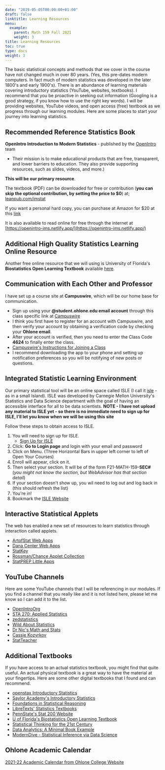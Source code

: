 ```yaml
---
date: "2019-05-05T00:00:00+01:00"
draft: false
linktitle: Learning Resources
menu:
  example:
    parent: Math 159 Fall 2021
    weight: 3
title: Learning Resources
toc: true
type: docs
weight: 3
---
```


The basic statistical concepts and methods that we cover in the course have not changed  much in over 80 years. (Yes, this pre-dates modern computers. In fact much of modern statistics was developed in the later 1800's and early 1900's).  There is an abundance of learning materials covering introductory statistics (YouTube, websites, textbooks).  I recommend that you be proactive in seeking out information (Googling is a good strategy, if you know how to use the right key words).  I will be providing websites, YouTube videos, and open access (free) textbook as we progress through our learning modules.  Here are some places to start your journey into learning statistics.


## Recommended Reference Statistics Book
**OpenIntro Introduction to Modern Statistics** - published by the [OpenIntro](https://www.openintro.org/) team 
- Their mission is to make educational products that are free, transparent, and lower barriers to education. They also provide supporting resources, such as slides, videos, and more.)  

**This will be our primary resource**.  

The textbook (PDF) can be downloaded for free or contribution (**you can skip the optional contribution, by setting the price to $0**) at;  
[leanpub.com/imstat](https://leanpub.com/imstat)  

If you want a personal hard copy, you can purchase at Amazon for $20 at this [link](https://www.openintro.org/go?id=ims1_bw_pb&referrer=/book/ims/online)

It is also available to read online for free through the internet at [https://openintro-ims.netlify.app/](https://openintro-ims.netlify.app/)


## Additional High Quality Statistics Learning Online Resource
Another free online resource that we will using is University of Florida's **Biostatistics Open Learning Textbook** available [here](https://bolt.mph.ufl.edu/6050-6052/).


## Communication with Each Other and Professor
I have set up a course site at **Campuswire**, which will be our home base for communication.
- Sign up using your **@student.ohlone.edu email account** through this class specific link at [Campuswire](https://campuswire.com/p/G5E21B7D9)
- I think you first have to register for an account with Campuswire, and then verify your account by obtaining a verification code by checking your **Ohlone email**.
- After your account is verified, then you need to enter the Class Code **4624** to finally enter the class.
- [Campuswire's Instructions for Joining a Class](https://intercom.help/campuswireHQ/en/articles/2695271-how-to-join-a-class-via-the-class-link)
- I recommend downloading the app to your phone and setting up notification preferences so you will be notifying of new posts or questions.

## Integrated Statistic Learning Environment
Our primary statistical tool will be an online space called ISLE (I call it [isle](https://www.vocabulary.com/dictionary/isle) - as in a small Island).  ISLE was developed by Carnegie Mellon University's Statistics and Data Science department with the goal of having an accessible interface for all to be data scientists.  **NOTE - I have not upload any material to ISLE yet - so there is no immediate need to sign up for ISLE, I'll let you know when we will be using this site**

Follow these steps to obtain access to ISLE.
1. You will need to sign up for ISLE.
    - [Sign Up for ISLE](https://isle.kymetis.com/dashboard/#/signup)
2. Click: **Go to Login page** and login with your email and password
3. Click on Menu. (Three Horizontal Bars in upper left corner to left of Open Your Courses)
4. Enroll will appear, click on it.
6. Then select your section. It will be of the form F21-MATH-159-**SEC#** (*you might not know the section, but WebAdvisor has that section detail*)
7. If your section doesn't show up, you wil need to log out and log back in (this should refresh the list)
8. You're in! 
9. Bookmark the [ISLE Website](https://isle.kymetis.com/dashboard)

## Interactive Statistical Applets
The web has enabled a new set of resources to learn statistics through interaction called applets.    
- [ArtofStat Web Apps](http://www.artofstat.com/webapps.html)
- [Dana Center Web Apps](https://www.utdanacenter.org/our-work/higher-education/curricular-resources-higher-education/dcmp-data-analysis-tools)
- [StatKey](http://www.lock5stat.com/StatKey/)
- [Rossman/Chance Applet Collection](http://www.rossmanchance.com/applets/)
- [StatPREP Little Apps](https://ecstatic-mclean-a0b3e0.netlify.app/categories/little-app/)

## YouTube Channels
Here are some YouTube channels that I will be referencing in our modules.  If you find a channel that you really like and it is not listed here, please let me know so I can add it to the list.  
- [OpenIntroOrg](https://www.youtube.com/user/OpenIntroOrg/playlists)
- [STA 270: Applied Statistics](https://www.youtube.com/channel/UC50DjGEiQZXUzj-A_ff9bkA/videos)
- [zedstatistics](https://www.youtube.com/channel/UC6AVa0vSrCpuskzGDDKz_EQ)
- [Wild About Statistics](https://www.youtube.com/channel/UCElKp33-h_Yw0o8XATHllCg)
- [Dr Nic's Math and Stats](https://www.youtube.com/channel/UCG32MfGLit1pcqCRXyy9cAg)
- [Cassie Kozyrkov](https://www.youtube.com/channel/UCbOX--VOebPe-MMRkatFRxw/videos)
- [StatTeacher](https://www.youtube.com/user/StatTeacher/videos)

## Additional Textbooks
If you have access to an actual statistics textbook, you might find that quite useful.  An actual physical textbook is a great way to have the material at your fingertips.  Here are some other digital textbooks that I found and can recommend.
- [openstax Introductory Statistics](https://openstax.org/details/books/introductory-statistics)
- [Saylor Academy's Introductory Statistics](https://open.umn.edu/opentextbooks/textbooks/135)
- [Foundations in Statistical Reasoning](https://sites.google.com/site/offthebeatenmathpath/foundations-in-statistical-reasoning-second-edition)
- [LibreTexts' Statistics Textbooks](https://stats.libretexts.org/)
- [PennState's Stat 200 Website](https://online.stat.psu.edu/stat200/home)
- [U of Florida's Biostatistics Open Learning Textbook](https://bolt.mph.ufl.edu/)
- [Statistical Thinking for the 21st Century](https://statsthinking21.github.io/statsthinking21-core-site/index.html)
- [Data Analytics: A Minimal Book Example](https://bookdown.org/jhvdz1/dataanalytics/)
- [ModernDive - Statistical Inference via Data Science](https://moderndive.com/index.html)

## Ohlone Academic Calendar
[2021-22 Academic Calendar from Ohlone College Website](https://www.ohlone.edu/sites/default/files/groups/Curriculum_and_Scheduling/Documents/2021-2022_academic_calendar_-_official.pdf)